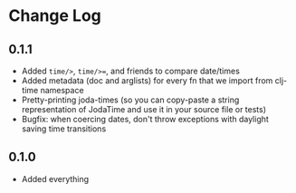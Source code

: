 # Change Log

## 0.1.1
- Added `time/>`, `time/>=`, and friends to compare date/times
- Added metadata (doc and arglists) for every fn that we import from clj-time namespace
- Pretty-printing joda-times (so you can copy-paste a string representation of JodaTime and use it in your source file or tests)
- Bugfix: when coercing dates, don't throw exceptions with daylight saving time transitions

## 0.1.0
  - Added everything
